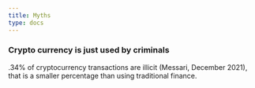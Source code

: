 ```yaml
---
title: Myths
type: docs
---
```


### Crypto currency is just used by criminals
.34% of cryptocurrency transactions are illicit (Messari, December 2021), that is a smaller percentage than using traditional finance.